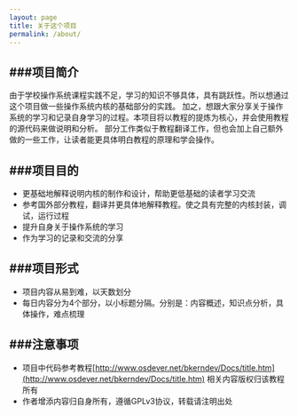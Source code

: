 ```yaml
---
layout: page
title: 关于这个项目
permalink: /about/
---
```



###项目简介
---

由于学校操作系统课程实践不足，学习的知识不够具体，具有跳跃性。所以想通过这个项目做一些操作系统内核的基础部分的实践。
加之，想跟大家分享关于操作系统的学习和记录自身学习的过程。本项目将以教程的提炼为核心，并会使用教程的源代码来做说明和分析。
部分工作类似于教程翻译工作，但也会加上自己额外做的一些工作，让读者能更具体明白教程的原理和学会操作。

###项目目的
---

- 更基础地解释说明内核的制作和设计，帮助更低基础的读者学习交流
- 参考国外部分教程，翻译并更具体地解释教程。使之具有完整的内核封装，调试，运行过程
- 提升自身关于操作系统的学习
- 作为学习的记录和交流的分享


###项目形式
---

- 项目内容从易到难，以天数划分
- 每日内容分为4个部分，以小标题分隔。分别是：内容概述，知识点分析，具体操作，难点梳理

###注意事项
---

- 项目中代码参考教程[http://www.osdever.net/bkerndev/Docs/title.htm](http://www.osdever.net/bkerndev/Docs/title.htm) 
相关内容版权归该教程所有
- 作者增添内容归自身所有，遵循GPLv3协议，转载请注明出处